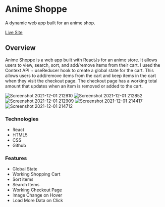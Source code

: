 # Anime Shoppe

A dynamic web app built for an anime shop.

[Live Site](https://anime-shoppe.netlify.app/)

## Overview

Anime Shoppe is a web app built with ReactJs for an anime store. It allows users to view, search, sort, and add/remove items from their cart. I used the Context API + useReducer hook to create a global state for the cart. This allows users to add/remove items from the cart and keep items in the cart when they visit the checkout page. The checkout page has a working total amount that updates when an item is removed or added to the cart.

![Screenshot 2021-12-01 212810](https://user-images.githubusercontent.com/93169407/144346452-409261e6-76af-4294-b1fe-aba5ac886793.png)
![Screenshot 2021-12-01 212852](https://user-images.githubusercontent.com/93169407/144346442-30784587-efee-484e-abef-d8508e46221b.png)
![Screenshot 2021-12-01 212909](https://user-images.githubusercontent.com/93169407/144346437-5f4823e1-4d83-4252-b95d-bc4436de8138.png)
![Screenshot 2021-12-01 214417](https://user-images.githubusercontent.com/93169407/144348111-7642f281-f667-4b88-9fc9-3b715fd6e84f.png)
![Screenshot 2021-12-01 214712](https://user-images.githubusercontent.com/93169407/144348412-09813f62-bea4-4084-a7e4-c9057516b6ae.png)


### Technologies

* React
* HTML5
* CSS
* Github

### Features

* Global State
* Working Shopping Cart
* Sort items
* Search Items
* Working Checkout Page
* Image Change on Hover
* Load More Data on Click
